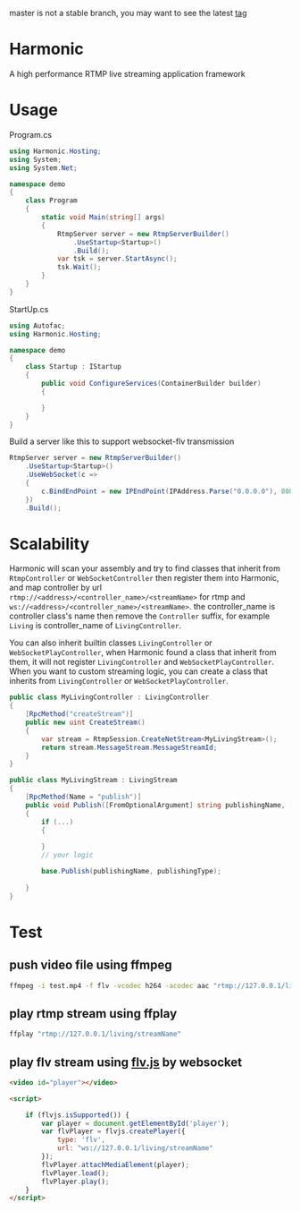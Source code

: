 master is not a stable branch, you may want to see the latest [tag](https://github.com/a1q123456/rtmp-sharp-server/tree/v0.0.2)

# Harmonic
A high performance RTMP live streaming application framework


# Usage


Program.cs

```csharp
using Harmonic.Hosting;
using System;
using System.Net;

namespace demo
{
    class Program
    {
        static void Main(string[] args)
        {
            RtmpServer server = new RtmpServerBuilder()
                .UseStartup<Startup>()
                .Build();
            var tsk = server.StartAsync();
            tsk.Wait();
        }
    }
}

```

StartUp.cs
```csharp
using Autofac;
using Harmonic.Hosting;

namespace demo
{
    class Startup : IStartup
    {
        public void ConfigureServices(ContainerBuilder builder)
        {

        }
    }
}

```

Build a server like this to support websocket-flv transmission

```csharp
RtmpServer server = new RtmpServerBuilder()
    .UseStartup<Startup>()
    .UseWebSocket(c =>
    {
        c.BindEndPoint = new IPEndPoint(IPAddress.Parse("0.0.0.0"), 8080);
    })
    .Build();

```

# Scalability

Harmonic will scan your assembly and try to find classes that inherit from `RtmpController` or `WebSocketController` then register them into Harmonic, and map controller by url `rtmp://<address>/<controller_name>/<streamName>` for rtmp and `ws://<address>/<controller_name>/<streamName>`. the controller_name is controller class's name then remove the `Controller` suffix, for example `Living` is controller_name of `LivingController`.

You can also inherit builtin classes `LivingController` or `WebSocketPlayController`, when Harmonic found a class that inherit from them, it will not register `LivingController` and `WebSocketPlayController`. When you want to custom streaming logic, you can create a class that inherits from `LivingController` or `WebSocketPlayController`.

```csharp
public class MyLivingController : LivingController
{
    [RpcMethod("createStream")]
    public new uint CreateStream()
    {
        var stream = RtmpSession.CreateNetStream<MyLivingStream>();
        return stream.MessageStream.MessageStreamId;
    }
}

public class MyLivingStream : LivingStream
{
    [RpcMethod(Name = "publish")]
    public void Publish([FromOptionalArgument] string publishingName, [FromOptionalArgument] string publishingType)
    {
        if (...)
        {
            
        }
        // your logic

        base.Publish(publishingName, publishingType);
        
    }
}

```



# Test

## push video file using ffmpeg
```bash
ffmpeg -i test.mp4 -f flv -vcodec h264 -acodec aac "rtmp://127.0.0.1/living/streamName"
```
## play rtmp stream using ffplay

```bash
ffplay "rtmp://127.0.0.1/living/streamName"
```

## play flv stream using [flv.js](https://github.com/Bilibili/flv.js) by websocket

```html
<video id="player"></video>

<script>

    if (flvjs.isSupported()) {
        var player = document.getElementById('player');
        var flvPlayer = flvjs.createPlayer({
            type: 'flv',
            url: "ws://127.0.0.1/living/streamName"
        });
        flvPlayer.attachMediaElement(player);
        flvPlayer.load();
        flvPlayer.play();
    }
</script>
```



```
